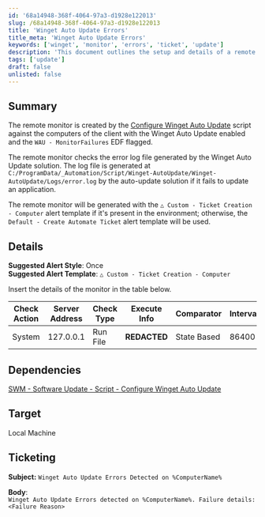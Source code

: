 ```yaml
---
id: '68a14948-368f-4064-97a3-d1928e122013'
slug: /68a14948-368f-4064-97a3-d1928e122013
title: 'Winget Auto Update Errors'
title_meta: 'Winget Auto Update Errors'
keywords: ['winget', 'monitor', 'errors', 'ticket', 'update']
description: 'This document outlines the setup and details of a remote monitor for detecting errors in the Winget Auto Update process. It describes how the monitor is created, the log file it checks, the alert templates used, and the ticketing format for error notifications.'
tags: ['update']
draft: false
unlisted: false
---
```


## Summary

The remote monitor is created by the [Configure Winget Auto Update](/docs/1e0c72c6-b9aa-454a-8643-ac7c7e1e7d55) script against the computers of the client with the Winget Auto Update enabled and the `WAU - MonitorFailures` EDF flagged.

The remote monitor checks the error log file generated by the Winget Auto Update solution. The log file is generated at `C:/ProgramData/_Automation/Script/Winget-AutoUpdate/Winget-AutoUpdate/Logs/error.log` by the auto-update solution if it fails to update an application.

The remote monitor will be generated with the `△ Custom - Ticket Creation - Computer` alert template if it's present in the environment; otherwise, the `Default - Create Automate Ticket` alert template will be used.

## Details

**Suggested Alert Style**: Once  
**Suggested Alert Template**: `△ Custom - Ticket Creation - Computer`

Insert the details of the monitor in the table below.

| Check Action | Server Address | Check Type | Execute Info | Comparator | Interval |
|--------------|----------------|------------|---------------|-------------|----------|
| System       | 127.0.0.1      | Run File   | **REDACTED**  | State Based | 86400    |

## Dependencies

[SWM - Software Update - Script - Configure Winget Auto Update](/docs/1e0c72c6-b9aa-454a-8643-ac7c7e1e7d55)

## Target

Local Machine

## Ticketing

**Subject:** `Winget Auto Update Errors Detected on %ComputerName%`  

**Body**:  
`Winget Auto Update Errors detected on %ComputerName%. Failure details:`  
`<Failure Reason>`

